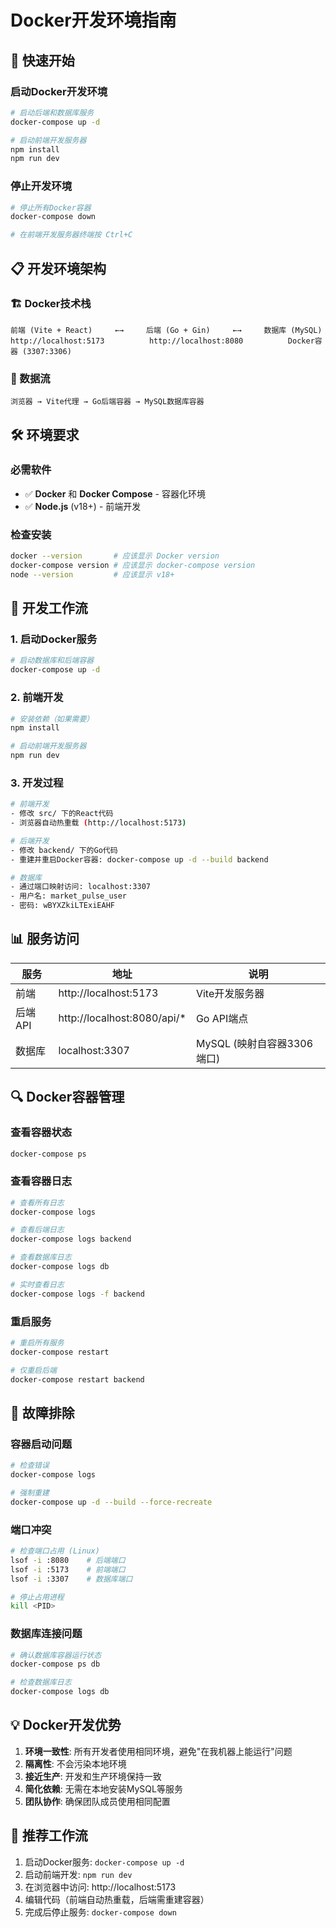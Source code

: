 # Docker开发环境指南

## 🚀 快速开始

### 启动Docker开发环境
```bash
# 启动后端和数据库服务
docker-compose up -d

# 启动前端开发服务器
npm install
npm run dev
```

### 停止开发环境
```bash
# 停止所有Docker容器
docker-compose down

# 在前端开发服务器终端按 Ctrl+C
```

## 📋 开发环境架构

### 🏗️ Docker技术栈
```
前端 (Vite + React)     ←→     后端 (Go + Gin)     ←→     数据库 (MySQL)
http://localhost:5173          http://localhost:8080          Docker容器 (3307:3306)
```

### 🔄 数据流
```
浏览器 → Vite代理 → Go后端容器 → MySQL数据库容器
```

## 🛠️ 环境要求

### 必需软件
- ✅ **Docker** 和 **Docker Compose** - 容器化环境
- ✅ **Node.js** (v18+) - 前端开发

### 检查安装
```bash
docker --version       # 应该显示 Docker version
docker-compose version # 应该显示 docker-compose version
node --version         # 应该显示 v18+
```

## 🚀 开发工作流

### 1. 启动Docker服务
```bash
# 启动数据库和后端容器
docker-compose up -d
```

### 2. 前端开发
```bash
# 安装依赖（如果需要）
npm install

# 启动前端开发服务器
npm run dev
```

### 3. 开发过程
```bash
# 前端开发
- 修改 src/ 下的React代码
- 浏览器自动热重载 (http://localhost:5173)

# 后端开发
- 修改 backend/ 下的Go代码
- 重建并重启Docker容器: docker-compose up -d --build backend

# 数据库
- 通过端口映射访问: localhost:3307
- 用户名: market_pulse_user
- 密码: wBYXZkiLTExiEAHF
```

## 📊 服务访问

| 服务 | 地址 | 说明 |
|------|------|------|
| 前端 | http://localhost:5173 | Vite开发服务器 |
| 后端API | http://localhost:8080/api/* | Go API端点 |
| 数据库 | localhost:3307 | MySQL (映射自容器3306端口) |

## 🔍 Docker容器管理

### 查看容器状态
```bash
docker-compose ps
```

### 查看容器日志
```bash
# 查看所有日志
docker-compose logs

# 查看后端日志
docker-compose logs backend

# 查看数据库日志
docker-compose logs db

# 实时查看日志
docker-compose logs -f backend
```

### 重启服务
```bash
# 重启所有服务
docker-compose restart

# 仅重启后端
docker-compose restart backend
```

## 🔧 故障排除

### 容器启动问题
```bash
# 检查错误
docker-compose logs

# 强制重建
docker-compose up -d --build --force-recreate
```

### 端口冲突
```bash
# 检查端口占用 (Linux)
lsof -i :8080    # 后端端口
lsof -i :5173    # 前端端口
lsof -i :3307    # 数据库端口

# 停止占用进程
kill <PID>
```

### 数据库连接问题
```bash
# 确认数据库容器运行状态
docker-compose ps db

# 检查数据库日志
docker-compose logs db
```

## 💡 Docker开发优势

1. **环境一致性**: 所有开发者使用相同环境，避免"在我机器上能运行"问题
2. **隔离性**: 不会污染本地环境
3. **接近生产**: 开发和生产环境保持一致
4. **简化依赖**: 无需在本地安装MySQL等服务
5. **团队协作**: 确保团队成员使用相同配置

## 🚀 推荐工作流

1. 启动Docker服务: `docker-compose up -d`
2. 启动前端开发: `npm run dev`
3. 在浏览器中访问: http://localhost:5173
4. 编辑代码（前端自动热重载，后端需重建容器）
5. 完成后停止服务: `docker-compose down`
